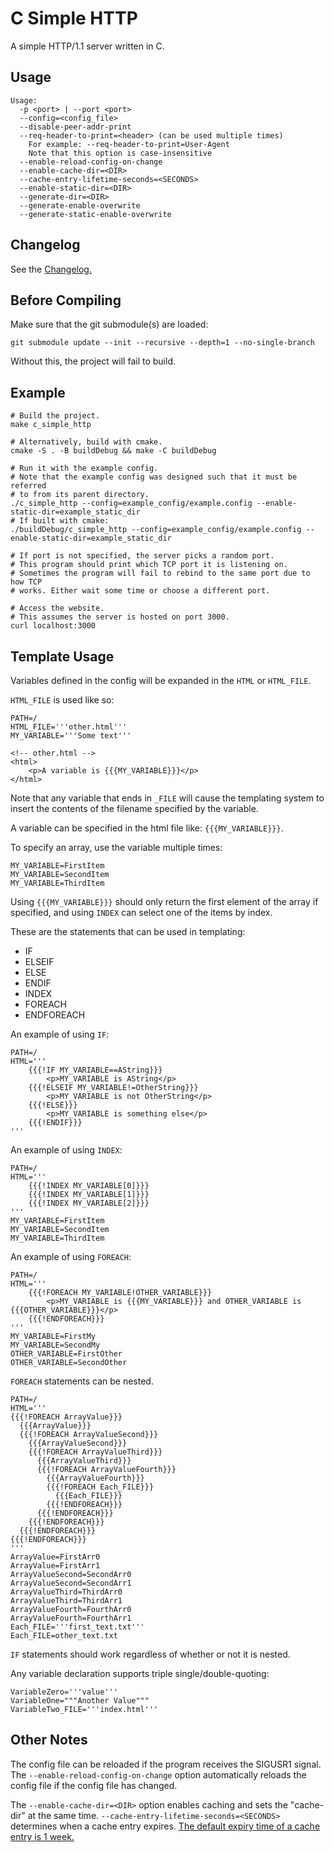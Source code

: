 # C Simple HTTP

A simple HTTP/1.1 server written in C.

## Usage

    Usage:
      -p <port> | --port <port>
      --config=<config_file>
      --disable-peer-addr-print
      --req-header-to-print=<header> (can be used multiple times)
        For example: --req-header-to-print=User-Agent
        Note that this option is case-insensitive
      --enable-reload-config-on-change
      --enable-cache-dir=<DIR>
      --cache-entry-lifetime-seconds=<SECONDS>
      --enable-static-dir=<DIR>
      --generate-dir=<DIR>
      --generate-enable-overwrite
      --generate-static-enable-overwrite

## Changelog

See the [Changelog.](https://github.com/Stephen-Seo/c_simple_http/blob/main/Changelog.md)

## Before Compiling

Make sure that the git submodule(s) are loaded:

    git submodule update --init --recursive --depth=1 --no-single-branch

Without this, the project will fail to build.

## Example

    # Build the project.
    make c_simple_http
    
    # Alternatively, build with cmake.
    cmake -S . -B buildDebug && make -C buildDebug
    
    # Run it with the example config.
    # Note that the example config was designed such that it must be referred
    # to from its parent directory.
    ./c_simple_http --config=example_config/example.config --enable-static-dir=example_static_dir
    # If built with cmake:
    ./buildDebug/c_simple_http --config=example_config/example.config --enable-static-dir=example_static_dir
    
    # If port is not specified, the server picks a random port.
    # This program should print which TCP port it is listening on.
    # Sometimes the program will fail to rebind to the same port due to how TCP
    # works. Either wait some time or choose a different port.
    
    # Access the website.
    # This assumes the server is hosted on port 3000.
    curl localhost:3000

## Template Usage

Variables defined in the config will be expanded in the `HTML` or `HTML_FILE`.

`HTML_FILE` is used like so:

    PATH=/
    HTML_FILE='''other.html'''
    MY_VARIABLE='''Some text'''

    <!-- other.html -->
    <html>
        <p>A variable is {{{MY_VARIABLE}}}</p>
    </html>

Note that any variable that ends in `_FILE` will cause the templating system to
insert the contents of the filename specified by the variable.

A variable can be specified in the html file like: `{{{MY_VARIABLE}}}`.

To specify an array, use the variable multiple times:

    MY_VARIABLE=FirstItem
    MY_VARIABLE=SecondItem
    MY_VARIABLE=ThirdItem

Using `{{{MY_VARIABLE}}}` should only return the first element of the array if
specified, and using `INDEX` can select one of the items by index.

These are the statements that can be used in templating:

 - IF
 - ELSEIF
 - ELSE
 - ENDIF
 - INDEX
 - FOREACH
 - ENDFOREACH

An example of using `IF`:

    PATH=/
    HTML='''
        {{{!IF MY_VARIABLE==AString}}}
            <p>MY_VARIABLE is AString</p>
        {{{!ELSEIF MY_VARIABLE!=OtherString}}}
            <p>MY_VARIABLE is not OtherString</p>
        {{{!ELSE}}}
            <p>MY_VARIABLE is something else</p>
        {{{!ENDIF}}}
    '''

An example of using `INDEX`:

    PATH=/
    HTML='''
        {{{!INDEX MY_VARIABLE[0]}}}
        {{{!INDEX MY_VARIABLE[1]}}}
        {{{!INDEX MY_VARIABLE[2]}}}
    '''
    MY_VARIABLE=FirstItem
    MY_VARIABLE=SecondItem
    MY_VARIABLE=ThirdItem

An example of using `FOREACH`:

    PATH=/
    HTML='''
        {{{!FOREACH MY_VARIABLE!OTHER_VARIABLE}}}
            <p>MY_VARIABLE is {{{MY_VARIABLE}}} and OTHER_VARIABLE is {{{OTHER_VARIABLE}}}</p>
        {{{!ENDFOREACH}}}
    '''
    MY_VARIABLE=FirstMy
    MY_VARIABLE=SecondMy
    OTHER_VARIABLE=FirstOther
    OTHER_VARIABLE=SecondOther

`FOREACH` statements can be nested.

    PATH=/
    HTML='''
    {{{!FOREACH ArrayValue}}}
      {{{ArrayValue}}}
      {{{!FOREACH ArrayValueSecond}}}
        {{{ArrayValueSecond}}}
        {{{!FOREACH ArrayValueThird}}}
          {{{ArrayValueThird}}}
          {{{!FOREACH ArrayValueFourth}}}
            {{{ArrayValueFourth}}}
            {{{!FOREACH Each_FILE}}}
              {{{Each_FILE}}}
            {{{!ENDFOREACH}}}
          {{{!ENDFOREACH}}}
        {{{!ENDFOREACH}}}
      {{{!ENDFOREACH}}}
    {{{!ENDFOREACH}}}
    '''
    ArrayValue=FirstArr0
    ArrayValue=FirstArr1
    ArrayValueSecond=SecondArr0
    ArrayValueSecond=SecondArr1
    ArrayValueThird=ThirdArr0
    ArrayValueThird=ThirdArr1
    ArrayValueFourth=FourthArr0
    ArrayValueFourth=FourthArr1
    Each_FILE='''first_text.txt'''
    Each_FILE=other_text.txt

`IF` statements should work regardless of whether or not it is nested.

Any variable declaration supports triple single/double-quoting:

    VariableZero='''value'''
    VariableOne="""Another Value"""
    VariableTwo_FILE='''index.html'''

## Other Notes

The config file can be reloaded if the program receives the SIGUSR1 signal.  
The `--enable-reload-config-on-change` option automatically reloads the config
file if the config file has changed.

The `--enable-cache-dir=<DIR>` option enables caching and sets the "cache-dir"
at the same time. `--cache-entry-lifetime-seconds=<SECONDS>` determines when a
cache entry expires.
[The default expiry time of a cache entry is 1 week.](https://github.com/Stephen-Seo/c_simple_http/blob/fca624550f3be0452b8334978392cd679db30fa1/src/constants.h#L31)
